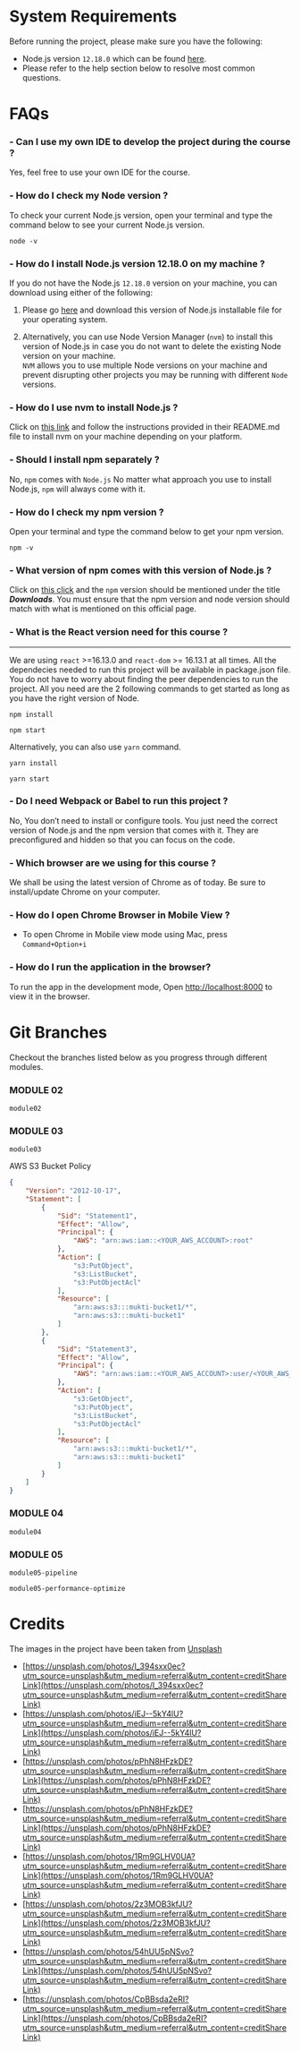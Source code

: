 # System Requirements
Before running the project, please make sure you have the following:

- Node.js version `12.18.0` which can be found [here](https://nodejs.org/en/download/).
- Please refer to the help section below to resolve most common questions.

# FAQs

### - Can I use my own IDE to develop the project during the course ?
Yes, feel free to use your own IDE for the course.

### - How do I check my Node version ?
To check your current Node.js version, open your terminal and type the command below to see your current Node.js version.
```
node -v
```

### - How do I install Node.js version 12.18.0 on my machine ?
If you do not have the Node.js `12.18.0` version on your machine, you can download using either of the following:
1. Please go [here](https://nodejs.org/en/download/) and download this version of Node.js installable file for your operating system.

2. Alternatively, you can use Node Version Manager (`nvm`) to install this version of Node.js in case
   you do not want to delete the existing Node version on your machine.<br>
   `NVM` allows you to use multiple Node versions on your machine and prevent disrupting other
   projects you may be running with different `Node` versions.<br>

### - How do I use nvm to install Node.js ?
Click on [this link](https://github.com/nvm-sh/nvm) and follow the instructions provided in their README.md file
to install nvm on your machine depending on your platform.

### - Should I install npm separately ?
No, `npm` comes with `Node.js`
No matter what approach you use to install Node.js, `npm` will always come with it.

### - How do I check my npm version ?
Open your terminal and type the command below to get your npm version.
```
npm -v
```

### - What version of npm comes with this version of Node.js ?
Click on [this click](https://nodejs.org/en/download/) and the `npm` version should be mentioned under the title _**Downloads**_.
You must ensure that the npm version and node version should match with what is mentioned on this official page.

### - What is the React version need for this course ?
********************
We are using `react` >=16.13.0 and `react-dom` >= 16.13.1 at all times. All the dependecies needed to run this project will be available in package.json
file. You do not have to worry about finding the peer dependencies to run the project.
All you need are the 2 following commands to get started as long as you have the right version of Node.

`npm install`

`npm start`

Alternatively, you can also use `yarn` command.

`yarn install`

`yarn start`


### - Do I need Webpack or Babel to run this project ?
No, You don’t need to install or configure tools. You just need the correct version of Node.js and the npm version that comes with it.
They are preconfigured and hidden so that you can focus on the code.

### - Which browser are we using for this course ?
We shall be using the latest version of Chrome as of today. Be sure to install/update Chrome on your computer.

### - How do I open Chrome Browser in Mobile View ?
- To open Chrome in Mobile view mode using Mac, press ```Command+Option+i```

### - How do I run the application in the browser?
To run the app in the development mode,
Open [http://localhost:8000](http://localhost:8000) to view it in the browser.

# Git Branches
Checkout the branches listed below as you progress through different modules.

### MODULE 02
`module02`

### MODULE 03
`module03`

AWS S3 Bucket Policy
```json
{
    "Version": "2012-10-17",
    "Statement": [
        {
            "Sid": "Statement1",
            "Effect": "Allow",
            "Principal": {
                "AWS": "arn:aws:iam::<YOUR_AWS_ACCOUNT>:root"
            },
            "Action": [
                "s3:PutObject",
                "s3:ListBucket",
                "s3:PutObjectAcl"
            ],
            "Resource": [
                "arn:aws:s3:::mukti-bucket1/*",
                "arn:aws:s3:::mukti-bucket1"
            ]
        },
        {
            "Sid": "Statement3",
            "Effect": "Allow",
            "Principal": {
                "AWS": "arn:aws:iam::<YOUR_AWS_ACCOUNT>:user/<YOUR_AWS_IAM_USER>"
            },
            "Action": [
                "s3:GetObject",
                "s3:PutObject",
                "s3:ListBucket",
                "s3:PutObjectAcl"
            ],
            "Resource": [
                "arn:aws:s3:::mukti-bucket1/*",
                "arn:aws:s3:::mukti-bucket1"
            ]
        }
    ]
}
```

### MODULE 04
`module04`

### MODULE 05
`module05-pipeline`

`module05-performance-optimize`


# Credits
The images in the project have been taken from [Unsplash](https://unsplash.com/)

- [https://unsplash.com/photos/I_394sxx0ec?utm_source=unsplash&utm_medium=referral&utm_content=creditShareLink](https://unsplash.com/photos/I_394sxx0ec?utm_source=unsplash&utm_medium=referral&utm_content=creditShareLink)
- [https://unsplash.com/photos/iEJ--5kY4lU?utm_source=unsplash&utm_medium=referral&utm_content=creditShareLink](https://unsplash.com/photos/iEJ--5kY4lU?utm_source=unsplash&utm_medium=referral&utm_content=creditShareLink)
- [https://unsplash.com/photos/pPhN8HFzkDE?utm_source=unsplash&utm_medium=referral&utm_content=creditShareLink](https://unsplash.com/photos/pPhN8HFzkDE?utm_source=unsplash&utm_medium=referral&utm_content=creditShareLink)
- [https://unsplash.com/photos/pPhN8HFzkDE?utm_source=unsplash&utm_medium=referral&utm_content=creditShareLink](https://unsplash.com/photos/pPhN8HFzkDE?utm_source=unsplash&utm_medium=referral&utm_content=creditShareLink)
- [https://unsplash.com/photos/1Rm9GLHV0UA?utm_source=unsplash&utm_medium=referral&utm_content=creditShareLink](https://unsplash.com/photos/1Rm9GLHV0UA?utm_source=unsplash&utm_medium=referral&utm_content=creditShareLink)
- [https://unsplash.com/photos/2z3MOB3kfJU?utm_source=unsplash&utm_medium=referral&utm_content=creditShareLink](https://unsplash.com/photos/2z3MOB3kfJU?utm_source=unsplash&utm_medium=referral&utm_content=creditShareLink)
- [https://unsplash.com/photos/54hUU5pNSvo?utm_source=unsplash&utm_medium=referral&utm_content=creditShareLink](https://unsplash.com/photos/54hUU5pNSvo?utm_source=unsplash&utm_medium=referral&utm_content=creditShareLink)
- [https://unsplash.com/photos/CpBBsda2eRI?utm_source=unsplash&utm_medium=referral&utm_content=creditShareLink](https://unsplash.com/photos/CpBBsda2eRI?utm_source=unsplash&utm_medium=referral&utm_content=creditShareLink)